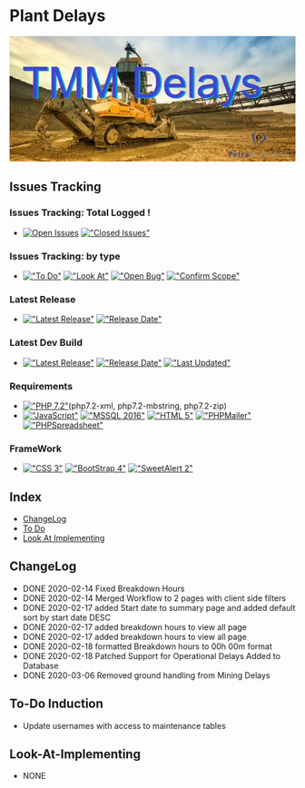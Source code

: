 # Plant Delays
<img src="https://github.com/HermanRas/MiningDelays/blob/CDM-TMMDelays/img/Logo.jpg" alt="#PetraLogo">

## Issues Tracking
### Issues Tracking: Total Logged !
 - [![Open Issues](https://img.shields.io/github/issues/HermanRas/MiningDelays.svg)](https://github.com/HermanRas/MiningDelays/issues)
[!["Closed Issues"](https://img.shields.io/github/issues-closed/HermanRas/MiningDelays.svg?style=flat-square)](https://github.com/HermanRas/MiningDelays/issues)
### Issues Tracking: by type
 - [!["To Do"](https://img.shields.io/github/issues/HermanRas/MiningDelays/help%20wanted.svg)](https://github.com/HermanRas/MiningDelays/labels/help%20wanted)
[!["Look At"](https://img.shields.io/github/issues/HermanRas/MiningDelays/enhancement.svg)](https://github.com/HermanRas/MiningDelays/labels/enhancement)
[!["Open Bug"](https://img.shields.io/github/issues/HermanRas/MiningDelays/bug.svg)](https://github.com/HermanRas/MiningDelays/labels/bug)
[!["Confirm Scope"](https://img.shields.io/github/issues/HermanRas/MiningDelays/question.svg)](https://github.com/HermanRas/MiningDelays/labels/question)

### Latest Release
 - [!["Latest Release"](https://img.shields.io/github/release/HermanRas/MiningDelays.svg)](https://github.com/HermanRas/MiningDelays/releases)
[!["Release Date"](https://img.shields.io/github/release-date/HermanRas/MiningDelays.svg)](https://github.com/HermanRas/MiningDelays/releases)

### Latest Dev Build
 - [!["Latest Release"](https://img.shields.io/github/release-pre/HermanRas/MiningDelays.svg)](https://github.com/HermanRas/MiningDelays/releases)
[!["Release Date"](https://img.shields.io/github/release-date-pre/HermanRas/MiningDelays.svg)](https://github.com/HermanRas/MiningDelays/releases)
[!["Last Updated"](https://img.shields.io/github/last-commit/HermanRas/MiningDelays.svg)](https://github.com/HermanRas/MiningDelays/releases)

### Requirements
 - [!["PHP 7.2"](https://img.shields.io/badge/PHP-7.2%5E-blue.svg)](https://www.php.net/)(php7.2-xml, php7.2-mbstring, php7.2-zip)
 - [!["JavaScript"](https://img.shields.io/badge/JavaScript-1.8%5E-blue.svg)](https://developer.mozilla.org/en-US/docs/Web/JavaScript)
[!["MSSQL 2016"](https://img.shields.io/badge/MSSQL-2016%5E-blue.svg)](https://www.microsoft.com/en-us/sql-server/sql-server-downloads)
[!["HTML 5"](https://img.shields.io/badge/HTML-5-blue.svg)](https://html5test.com/results/desktop.html)
[!["PHPMailer"](https://img.shields.io/badge/PHPMailer-6.0%5E-blue.svg)](https://github.com/PHPMailer/PHPMailer)
[!["PHPSpreadsheet"](https://img.shields.io/badge/PHPSpreadsheet-5.6%5E-blue.svg)](https://phpspreadsheet.readthedocs.io/en/latest/)


### FrameWork 
 - [!["CSS 3"](https://img.shields.io/badge/CSS-3-blue.svg)](http://www.css3.info/)
[!["BootStrap 4"](https://img.shields.io/badge/BootStrap-4-blue.svg)](https://getbootstrap.com/docs/4.0/getting-started/introduction/)
[!["SweetAlert 2"](https://img.shields.io/badge/SweetAlert-2-blue.svg)](https://sweetalert2.github.io/#download)

## Index
- [ChangeLog](#changelog)
- [To Do](#to-do)
- [Look At Implementing](#look-at-implementing)


## ChangeLog
- DONE 2020-02-14 Fixed Breakdown Hours
- DONE 2020-02-14 Merged Workflow to 2 pages with client side filters
- DONE 2020-02-17 added Start date to summary page and added default sort by start date DESC
- DONE 2020-02-17 added breakdown hours to view all page
- DONE 2020-02-17 added breakdown hours to view all page
- DONE 2020-02-18 formatted Breakdown hours to 00h 00m format
- DONE 2020-02-18 Patched Support for Operational Delays Added to Database
- DONE 2020-03-06 Removed ground handling from Mining Delays

## To-Do Induction
- Update usernames with access to maintenance tables

## Look-At-Implementing
- NONE
